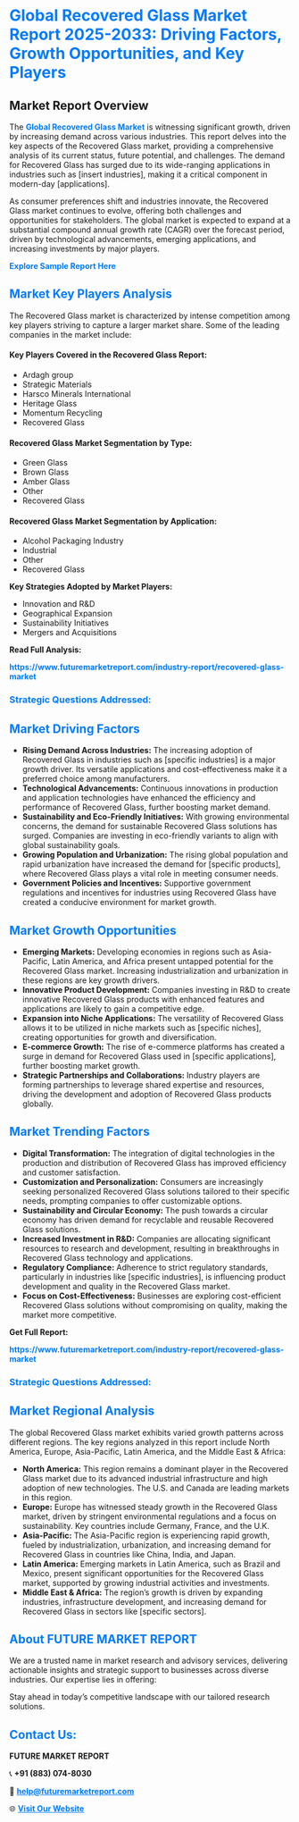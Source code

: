 <h1 style="color: #007BFF;">Global Recovered Glass Market Report 2025-2033: Driving Factors, Growth Opportunities, and Key Players</h1>

<section id="overview">
<h2>Market Report Overview</h2>
<p>The <a href="https://www.futuremarketreport.com/industry-report/recovered-glass-market" style="color: #007BFF; text-decoration: none;"><strong>Global Recovered Glass Market</strong></a> is witnessing significant growth, driven by increasing demand across various industries. This report delves into the key aspects of the Recovered Glass market, providing a comprehensive analysis of its current status, future potential, and challenges. The demand for Recovered Glass has surged due to its wide-ranging applications in industries such as [insert industries], making it a critical component in modern-day [applications].</p>
<p>As consumer preferences shift and industries innovate, the Recovered Glass market continues to evolve, offering both challenges and opportunities for stakeholders. The global market is expected to expand at a substantial compound annual growth rate (CAGR) over the forecast period, driven by technological advancements, emerging applications, and increasing investments by major players.</p>
</section>

<section id="overview">
<p><a href="https://www.futuremarketreport.com/request-sample/reportId=107684" style="color: #007BFF; text-decoration: none;"><strong>Explore Sample Report Here</strong></a></p>
</section>

<section id="key-players">
<h2 style="color: #007BFF;">Market Key Players Analysis</h2>
<p>The Recovered Glass market is characterized by intense competition among key players striving to capture a larger market share. Some of the leading companies in the market include:</p>
<h4>Key Players Covered in the Recovered Glass Report:</h4>
<ul><li>Ardagh group</li><li>Strategic Materials</li><li>Harsco Minerals International</li><li>Heritage Glass</li><li>Momentum Recycling</li><li>Recovered Glass</li></ul>
<h4>Recovered Glass Market Segmentation by Type:</h4>
<ul><li>Green Glass</li><li>Brown Glass</li><li>Amber Glass</li><li>Other</li><li>Recovered Glass</li></ul>

<h4>Recovered Glass Market Segmentation by Application:</h4>
<ul><li>Alcohol Packaging Industry</li><li>Industrial</li><li>Other</li><li>Recovered Glass</li></ul>
<p><strong>Key Strategies Adopted by Market Players:</strong></p>
<ul>
<li>Innovation and R&D</li>
<li>Geographical Expansion</li>
<li>Sustainability Initiatives</li>
<li>Mergers and Acquisitions</li>
</ul>
</section>

<section>
<p><strong>Read Full Analysis: </strong></p><a href="https://www.futuremarketreport.com/industry-report/recovered-glass-market" style="color: #007BFF; text-decoration: none;"><strong>https://www.futuremarketreport.com/industry-report/recovered-glass-market</strong></a>
<h3 style="color: #007BFF;">Strategic Questions Addressed:</h3>
</section>

<section id="driving-factors">
<h2 style="color: #007BFF;">Market Driving Factors</h2>
<ul>
<li><strong>Rising Demand Across Industries:</strong> The increasing adoption of Recovered Glass in industries such as [specific industries] is a major growth driver. Its versatile applications and cost-effectiveness make it a preferred choice among manufacturers.</li>
<li><strong>Technological Advancements:</strong> Continuous innovations in production and application technologies have enhanced the efficiency and performance of Recovered Glass, further boosting market demand.</li>
<li><strong>Sustainability and Eco-Friendly Initiatives:</strong> With growing environmental concerns, the demand for sustainable Recovered Glass solutions has surged. Companies are investing in eco-friendly variants to align with global sustainability goals.</li>
<li><strong>Growing Population and Urbanization:</strong> The rising global population and rapid urbanization have increased the demand for [specific products], where Recovered Glass plays a vital role in meeting consumer needs.</li>
<li><strong>Government Policies and Incentives:</strong> Supportive government regulations and incentives for industries using Recovered Glass have created a conducive environment for market growth.</li>
</ul>
</section>

<section id="growth-opportunities">
<h2 style="color: #007BFF;">Market Growth Opportunities</h2>
<ul>
<li><strong>Emerging Markets:</strong> Developing economies in regions such as Asia-Pacific, Latin America, and Africa present untapped potential for the Recovered Glass market. Increasing industrialization and urbanization in these regions are key growth drivers.</li>
<li><strong>Innovative Product Development:</strong> Companies investing in R&D to create innovative Recovered Glass products with enhanced features and applications are likely to gain a competitive edge.</li>
<li><strong>Expansion into Niche Applications:</strong> The versatility of Recovered Glass allows it to be utilized in niche markets such as [specific niches], creating opportunities for growth and diversification.</li>
<li><strong>E-commerce Growth:</strong> The rise of e-commerce platforms has created a surge in demand for Recovered Glass used in [specific applications], further boosting market growth.</li>
<li><strong>Strategic Partnerships and Collaborations:</strong> Industry players are forming partnerships to leverage shared expertise and resources, driving the development and adoption of Recovered Glass products globally.</li>
</ul>
</section>

<section id="trending-factors">
<h2 style="color: #007BFF;">Market Trending Factors</h2>
<ul>
<li><strong>Digital Transformation:</strong> The integration of digital technologies in the production and distribution of Recovered Glass has improved efficiency and customer satisfaction.</li>
<li><strong>Customization and Personalization:</strong> Consumers are increasingly seeking personalized Recovered Glass solutions tailored to their specific needs, prompting companies to offer customizable options.</li>
<li><strong>Sustainability and Circular Economy:</strong> The push towards a circular economy has driven demand for recyclable and reusable Recovered Glass solutions.</li>
<li><strong>Increased Investment in R&D:</strong> Companies are allocating significant resources to research and development, resulting in breakthroughs in Recovered Glass technology and applications.</li>
<li><strong>Regulatory Compliance:</strong> Adherence to strict regulatory standards, particularly in industries like [specific industries], is influencing product development and quality in the Recovered Glass market.</li>
<li><strong>Focus on Cost-Effectiveness:</strong> Businesses are exploring cost-efficient Recovered Glass solutions without compromising on quality, making the market more competitive.</li>
</ul>
</section>

<section>
<p><strong>Get Full Report: </strong></p><a href="https://www.futuremarketreport.com/industry-report/recovered-glass-market" style="color: #007BFF; text-decoration: none;"><strong>https://www.futuremarketreport.com/industry-report/recovered-glass-market</strong></a>
<h3 style="color: #007BFF;">Strategic Questions Addressed:</h3>
</section>


<section id="regional-analysis">
<h2 style="color: #007BFF;">Market Regional Analysis</h2>
<p>The global Recovered Glass market exhibits varied growth patterns across different regions. The key regions analyzed in this report include North America, Europe, Asia-Pacific, Latin America, and the Middle East & Africa:</p>
<ul>
<li><strong>North America:</strong> This region remains a dominant player in the Recovered Glass market due to its advanced industrial infrastructure and high adoption of new technologies. The U.S. and Canada are leading markets in this region.</li>
<li><strong>Europe:</strong> Europe has witnessed steady growth in the Recovered Glass market, driven by stringent environmental regulations and a focus on sustainability. Key countries include Germany, France, and the U.K.</li>
<li><strong>Asia-Pacific:</strong> The Asia-Pacific region is experiencing rapid growth, fueled by industrialization, urbanization, and increasing demand for Recovered Glass in countries like China, India, and Japan.</li>
<li><strong>Latin America:</strong> Emerging markets in Latin America, such as Brazil and Mexico, present significant opportunities for the Recovered Glass market, supported by growing industrial activities and investments.</li>
<li><strong>Middle East & Africa:</strong> The region’s growth is driven by expanding industries, infrastructure development, and increasing demand for Recovered Glass in sectors like [specific sectors].</li>
</ul>
</section>

<footer>
<h2 style="color: #007BFF;">About FUTURE MARKET REPORT</h2>
<p>We are a trusted name in market research and advisory services, delivering actionable insights and strategic support to businesses across diverse industries. Our expertise lies in offering:</p>

<p>Stay ahead in today’s competitive landscape with our tailored research solutions.</p>

<h2 style="color: #007BFF;">Contact Us:</h2>
<p><strong>FUTURE MARKET REPORT</strong></p>
<p>📞 <strong>+91 (883) 074-8030</strong></p>
<p>📧 <strong><a href="mailto:help@futuremarketreport.com" style="color: #007BFF;">help@futuremarketreport.com</a></strong></p>
<p>🌐 <strong><a href="https://www.futuremarketreport.com/" style="color: #007BFF;">Visit Our Website</a></strong></p>
</footer>
